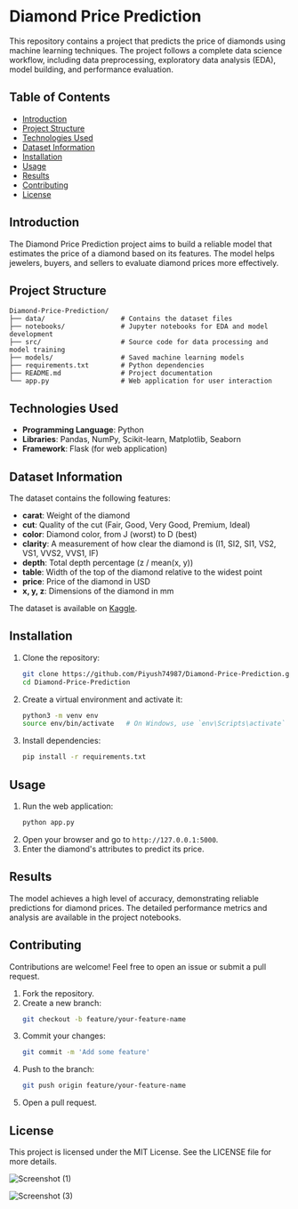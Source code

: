 
# Diamond Price Prediction

This repository contains a project that predicts the price of diamonds using machine learning techniques. The project follows a complete data science workflow, including data preprocessing, exploratory data analysis (EDA), model building, and performance evaluation.

## Table of Contents

- [Introduction](#introduction)
- [Project Structure](#project-structure)
- [Technologies Used](#technologies-used)
- [Dataset Information](#dataset-information)
- [Installation](#installation)
- [Usage](#usage)
- [Results](#results)
- [Contributing](#contributing)
- [License](#license)


## Introduction

The Diamond Price Prediction project aims to build a reliable model that estimates the price of a diamond based on its features. The model helps jewelers, buyers, and sellers to evaluate diamond prices more effectively.

## Project Structure

```
Diamond-Price-Prediction/
├── data/                   # Contains the dataset files
├── notebooks/              # Jupyter notebooks for EDA and model development
├── src/                    # Source code for data processing and model training
├── models/                 # Saved machine learning models
├── requirements.txt        # Python dependencies
├── README.md               # Project documentation
└── app.py                  # Web application for user interaction
```

## Technologies Used

- **Programming Language**: Python
- **Libraries**: Pandas, NumPy, Scikit-learn, Matplotlib, Seaborn
- **Framework**: Flask (for web application)

## Dataset Information

The dataset contains the following features:

- **carat**: Weight of the diamond
- **cut**: Quality of the cut (Fair, Good, Very Good, Premium, Ideal)
- **color**: Diamond color, from J (worst) to D (best)
- **clarity**: A measurement of how clear the diamond is (I1, SI2, SI1, VS2, VS1, VVS2, VVS1, IF)
- **depth**: Total depth percentage (z / mean(x, y))
- **table**: Width of the top of the diamond relative to the widest point
- **price**: Price of the diamond in USD
- **x, y, z**: Dimensions of the diamond in mm

The dataset is available on [Kaggle](https://www.kaggle.com/shivam2503/diamonds).

## Installation

1. Clone the repository:
   ```bash
   git clone https://github.com/Piyush74987/Diamond-Price-Prediction.git
   cd Diamond-Price-Prediction
   ```
2. Create a virtual environment and activate it:
   ```bash
   python3 -m venv env
   source env/bin/activate   # On Windows, use `env\Scripts\activate`
   ```
3. Install dependencies:
   ```bash
   pip install -r requirements.txt
   ```

## Usage

1. Run the web application:
   ```bash
   python app.py
   ```
2. Open your browser and go to `http://127.0.0.1:5000`.
3. Enter the diamond's attributes to predict its price.

## Results

The model achieves a high level of accuracy, demonstrating reliable predictions for diamond prices. The detailed performance metrics and analysis are available in the project notebooks.

## Contributing

Contributions are welcome! Feel free to open an issue or submit a pull request.

1. Fork the repository.
2. Create a new branch:
   ```bash
   git checkout -b feature/your-feature-name
   ```
3. Commit your changes:
   ```bash
   git commit -m 'Add some feature'
   ```
4. Push to the branch:
   ```bash
   git push origin feature/your-feature-name
   ```
5. Open a pull request.

## License



This project is licensed under the MIT License. See the LICENSE file for more details.



![Screenshot (1)](https://github.com/user-attachments/assets/4c2ce3d8-727e-4c46-b6c9-1179f831c59b)

![Screenshot (3)](https://github.com/user-attachments/assets/004bd781-2f08-4e7a-9485-346dc44e1c14)
